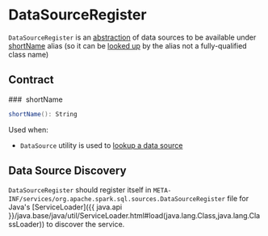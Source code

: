 # DataSourceRegister

`DataSourceRegister` is an [abstraction](#contract) of data sources to be available under [shortName](#shortName) alias (so it can be [looked up](DataSource.md#lookupDataSource) by the alias not a fully-qualified class name)

## Contract

### <span id="shortName"> shortName

```scala
shortName(): String
```

Used when:

* `DataSource` utility is used to [lookup a data source](DataSource.md#lookupDataSource)

## Data Source Discovery

`DataSourceRegister` should register itself in `META-INF/services/org.apache.spark.sql.sources.DataSourceRegister` file for Java's [ServiceLoader]({{ java.api }}/java.base/java/util/ServiceLoader.html#load(java.lang.Class,java.lang.ClassLoader)) to discover the service.
